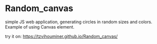 # Random_canvas
simple JS web application, generating circles in random sizes and colors.
Example of using Canvas element.

try it on:
https://tzvihouminer.github.io/Random_canvas/

